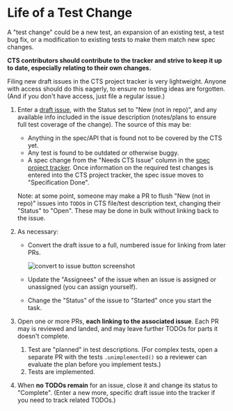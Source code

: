 # Life of a Test Change

A "test change" could be a new test, an expansion of an existing test, a test bug fix, or a
modification to existing tests to make them match new spec changes.

**CTS contributors should contribute to the tracker and strive to keep it up to date, especially
relating to their own changes.**

Filing new draft issues in the CTS project tracker is very lightweight.
Anyone with access should do this eagerly, to ensure no testing ideas are forgotten.
(And if you don't have access, just file a regular issue.)

1. Enter a [draft issue](https://github.com/orgs/gpuweb/projects/3), with the Status
    set to "New (not in repo)", and any available info included in the issue description
    (notes/plans to ensure full test coverage of the change). The source of this may be:

    - Anything in the spec/API that is found not to be covered by the CTS yet.
    - Any test is found to be outdated or otherwise buggy.
    - A spec change from the "Needs CTS Issue" column in the
      [spec project tracker](https://github.com/orgs/gpuweb/projects/1).
      Once information on the required test changes is entered into the CTS project tracker,
      the spec issue moves to "Specification Done".

    Note: at some point, someone may make a PR to flush "New (not in repo)" issues into `TODO`s in
    CTS file/test description text, changing their "Status" to "Open".
    These may be done in bulk without linking back to the issue.

1. As necessary:

    - Convert the draft issue to a full, numbered issue for linking from later PRs.

        ![convert to issue button screenshot](convert_to_issue.png)

    - Update the "Assignees" of the issue when an issue is assigned or unassigned
      (you can assign yourself).
    - Change the "Status" of the issue to "Started" once you start the task.

1. Open one or more PRs, **each linking to the associated issue**.
    Each PR may is reviewed and landed, and may leave further TODOs for parts it doesn't complete.

    1. Test are "planned" in test descriptions. (For complex tests, open a separate PR with the
      tests `.unimplemented()` so a reviewer can evaluate the plan before you implement tests.)
    1. Tests are implemented.

1. When **no TODOs remain** for an issue, close it and change its status to "Complete".
    (Enter a new more, specific draft issue into the tracker if you need to track related TODOs.)
